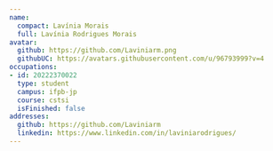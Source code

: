 ```yaml
---
name:
  compact: Lavínia Morais
  full: Lavínia Rodrigues Morais
avatar:
  github: https://github.com/Laviniarm.png
  githubUC: https://avatars.githubusercontent.com/u/96793999?v=4
occupations:
- id: 20222370022
  type: student
  campus: ifpb-jp
  course: cstsi
  isFinished: false
addresses:
  github: https://github.com/Laviniarm
  linkedin: https://www.linkedin.com/in/laviniarodrigues/
---
```


